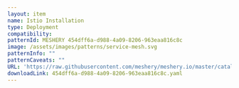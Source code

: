 ```yaml
---
layout: item
name: Istio Installation
type: Deployment
compatibility: 
patternId: MESHERY 454dff6a-d988-4a09-8206-963eaa816c8c
image: /assets/images/patterns/service-mesh.svg
patternInfo: ""
patternCaveats: ""
URL: 'https://raw.githubusercontent.com/meshery/meshery.io/master/catalog/454dff6a-d988-4a09-8206-963eaa816c8c.yaml'
downloadLink: 454dff6a-d988-4a09-8206-963eaa816c8c.yaml
---
```

